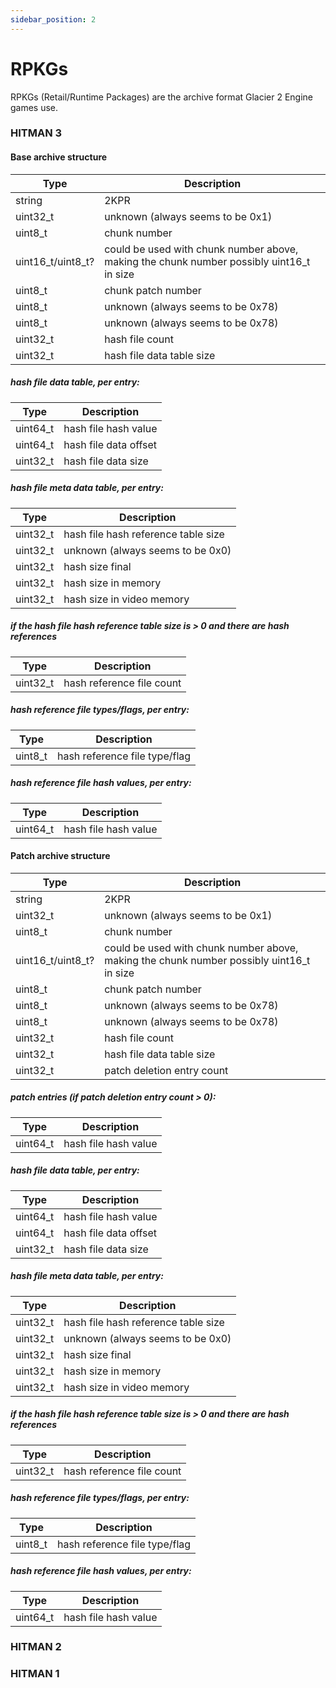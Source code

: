 ```yaml
---
sidebar_position: 2
---
```


# RPKGs

RPKGs (Retail/Runtime Packages) are the archive format Glacier 2 Engine games use.

### HITMAN 3
#### Base archive structure

| Type              | Description                                                                               |
|-------------------|-------------------------------------------------------------------------------------------|
| string            | 2KPR                                                                                      |
| uint32_t          | unknown (always seems to be 0x1)                                                          |
| uint8_t           | chunk number                                                                              |
| uint16_t/uint8_t? | could be used with chunk number above, making the chunk number possibly uint16_t in size  |
| uint8_t           | chunk patch number                                                                        |
| uint8_t           | unknown (always seems to be 0x78)                                                         |
| uint8_t           | unknown (always seems to be 0x78)                                                         |
| uint32_t          | hash file count                                                                           |
| uint32_t          | hash file data table size                                                                 |
##### hash file data table, per entry:
| Type              | Description                                                                               |
|-------------------|-------------------------------------------------------------------------------------------|
| uint64_t          | hash file hash value                                                                      |
| uint64_t          | hash file data offset                                                                     |
| uint32_t          | hash file data size                                                                       |
##### hash file meta data table, per entry:
| Type              | Description                                                                               |
|-------------------|-------------------------------------------------------------------------------------------|
| uint32_t          | hash file hash reference table size                                                       |
| uint32_t          | unknown (always seems to be 0x0)                                                          |
| uint32_t          | hash size final                                                                           |
| uint32_t          | hash size in memory                                                                       |
| uint32_t          | hash size in video memory                                                                 |
##### if the hash file hash reference table size is > 0 and there are hash references
| Type              | Description                                                                               |
|-------------------|-------------------------------------------------------------------------------------------|
| uint32_t          | hash reference file count                                                                 |
##### hash reference file types/flags, per entry:
| Type              | Description                                                                               |
|-------------------|-------------------------------------------------------------------------------------------|
| uint8_t           | hash reference file type/flag                                                             |
##### hash reference file hash values, per entry:
| Type              | Description                                                                               |
|-------------------|-------------------------------------------------------------------------------------------|
| uint64_t          | hash file hash value                                                                      |

#### Patch archive structure

| Type              | Description                                                                               |
|-------------------|-------------------------------------------------------------------------------------------|
| string            | 2KPR                                                                                      |
| uint32_t          | unknown (always seems to be 0x1)                                                          |
| uint8_t           | chunk number                                                                              |
| uint16_t/uint8_t? | could be used with chunk number above, making the chunk number possibly uint16_t in size  |
| uint8_t           | chunk patch number                                                                        |
| uint8_t           | unknown (always seems to be 0x78)                                                         |
| uint8_t           | unknown (always seems to be 0x78)                                                         |
| uint32_t          | hash file count                                                                           |
| uint32_t          | hash file data table size                                                                 |
| uint32_t          | patch deletion entry count                                                                |
##### patch entries (if patch deletion entry count > 0):
| Type              | Description                                                                               |
|-------------------|-------------------------------------------------------------------------------------------|
| uint64_t          | hash file hash value                                                                      |
##### hash file data table, per entry:
| Type              | Description                                                                               |
|-------------------|-------------------------------------------------------------------------------------------|
| uint64_t          | hash file hash value                                                                      |
| uint64_t          | hash file data offset                                                                     |
| uint32_t          | hash file data size                                                                       |
##### hash file meta data table, per entry:
| Type              | Description                                                                               |
|-------------------|-------------------------------------------------------------------------------------------|
| uint32_t          | hash file hash reference table size                                                       |
| uint32_t          | unknown (always seems to be 0x0)                                                          |
| uint32_t          | hash size final                                                                           |
| uint32_t          | hash size in memory                                                                       |
| uint32_t          | hash size in video memory                                                                 |
##### if the hash file hash reference table size is > 0 and there are hash references
| Type              | Description                                                                               |
|-------------------|-------------------------------------------------------------------------------------------|
| uint32_t          | hash reference file count                                                                 |
##### hash reference file types/flags, per entry:
| Type              | Description                                                                               |
|-------------------|-------------------------------------------------------------------------------------------|
| uint8_t           | hash reference file type/flag                                                             |
##### hash reference file hash values, per entry:
| Type              | Description                                                                               |
|-------------------|-------------------------------------------------------------------------------------------|
| uint64_t          | hash file hash value                                                                      |

### HITMAN 2

### HITMAN 1